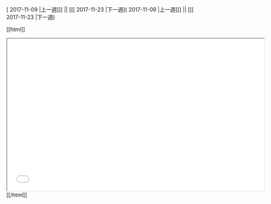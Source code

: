 [ 2017-11-09 |上一週]]] || [[[ 2017-11-23 |下一週]( 2017-11-09 |上一週]]] || [[[ 2017-11-23 |下一週)



[[html]]
<iframe src='<http://pad.hackingthursday.org>  ?showControls=true&showChat=true&showLineNumbers=true&useMonospaceFont=false' width=675 height=400></iframe>
[[/html]]